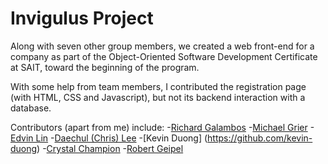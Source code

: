# Invigulus Project
Along with seven other group members, we created a web front-end for a company as part of the Object-Oriented Software Development Certificate at SAIT, toward the beginning of the program.

With some help from team members, I contributed the registration page (with HTML, CSS and Javascript), but not its backend interaction with a database. 

Contributors (apart from me) include:
-[Richard Galambos](https://github.com/SmilinVamp)
-[Michael Grier](https://github.com/MichaelGrier)
-[Edvin Lin](https://github.com/MobsofFools)
-[Daechul (Chris) Lee](https://github.com/pachopa)
-[Kevin Duong] (https://github.com/kevin-duong)
-[Crystal Champion](https://github.com/Nonsensesocks)
-[Robert Geipel](https://github.com/Geipelr)
